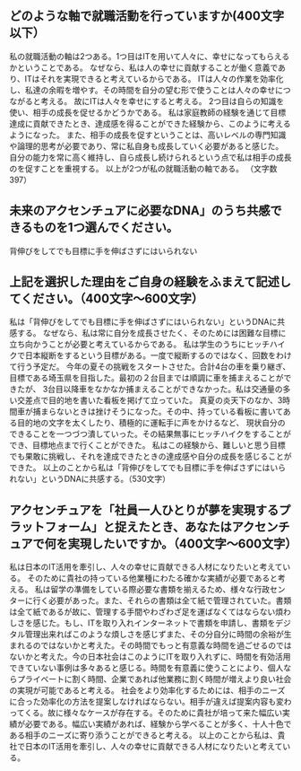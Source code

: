 ## どのような軸で就職活動を行っていますか(400文字以下）
私の就職活動の軸は2つある。1つ目はITを用いて人々に、幸せになってもらえるかということである。
なぜなら、私は人の幸せに貢献することが働く意義であり、ITはそれを実現できると考えているからである。
ITは人々の作業を効率化し、私達の余暇を増やす。その時間を自分の望む形で使うことは人々の幸せにつながると考える。
故にITは人々を幸せにすると考える。
2つ目は自らの知識を使い、相手の成長を促せるかどうかである。
私は家庭教師の経験を通じて目標達成に貢献できたとき、達成感を得ることができた経験から、このように考えるようになった。
また、相手の成長を促すということは、高いレベルの専門知識や論理的思考が必要であり、常に私自身も成長していく必要があると感じた。
自分の能力を常に高く維持し、自ら成長し続けられるという点で私は相手の成長のを促すことを重視する。
以上が2つが私の就職活動の軸である。
（文字数 397）

## 未来のアクセンチュアに必要なDNA」のうち共感できるものを1つ選んでください。
背伸びをしてでも目標に手を伸ばさずにはいられない

## 上記を選択した理由をご自身の経験をふまえて記述してください。（400文字〜600文字）
私は「背伸びをしてでも目標に手を伸ばさずにはいられない」というDNAに共感する。
なぜなら、私は常に自分を成長させたく、そのためには困難な目標に立ち向かうことが必要と考えているからである。
私は学生のうちにヒッチハイクで日本縦断をするという目標がある。一度で縦断するのではなく、回数をわけて行う予定だ。
今年の夏その挑戦をスタートさせた。合計4台の車を乗り継ぎ、目標である埼玉県を目指した。最初の２台目までは順調に車を捕まえることができたが、
3台目以降車をなかなか捕まえることができなかった。私は交通量の多い交差点で目的地を書いた看板を掲げて立っていた。
真夏の炎天下のなか、3時間車が捕まらないときは挫けそうになった。その中、持っている看板に書いてある目的地の文字を太くしたり、積極的に運転手に声をかけるなど、
現状自分のできることを一つづつ潰していった。その結果無事にヒッチハイクをすることができ、目標地点まで行くことができた。
私はこの経験から、難しいと思う目標でも果敢に挑戦し、それを達成できたときの達成感や自分の成長を感じることができた。
以上のことから私は「背伸びをしてでも目標に手を伸ばさずにはいられない」というDNAに共感する。（530文字）

## アクセンチュアを「社員一人ひとりが夢を実現するプラットフォーム」と捉えたとき、あなたはアクセンチュアで何を実現したいですか。（400文字〜600文字）

私は日本のIT活用を牽引し、人々の幸せに貢献できる人材になりたいと考えている。 そのために貴社の持っている他業種にわたる確かな実績が必要であると考える。
私は留学の準備をしている際必要な書類を揃えるため、様々な行政センターに行く必要があった。また、それらの書類は全て紙で管理されていた。書類は全て紙であるが故に、管理する手間やわざわざ足を運ばなくてはならない煩わしさを感じた。もし、ITを取り入れインターネットで書類を申請し、書類をデジタル管理出来ればこのような煩しさを感じずまた、その分自分に時間の余裕が生まれるのではないかと考えた。その時間でもっと有意義な時間を過ごせるのではないかと考えた。今の日本社会はこのようにITを取り入れずに、時間を有効活用できていない事例は多々あると感じる。時間を有意義に使うことにより、個人ならプライベートに割く時間、企業であれば他業務に割く時間が増えより良い社会の実現が可能であると考える。
社会をより効率化するためには、相手のニーズに合った効率化の方法を提案しなければならない。相手が違えば提案内容も変わってくる。故に様々なケースが存在する。そのために貴社が培って来た幅広い実績が必要である。幅広い実績があれば、経験から学べることが多く、十人十色である相手のニーズに寄り添うことができると考える。
以上のことから私は、貴社で日本のIT活用を牽引し、人々の幸せに貢献できる人材になりたいと考えている。
